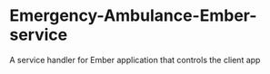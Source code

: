 # Emergency-Ambulance-Ember-service

A service handler for Ember application that controls the client app